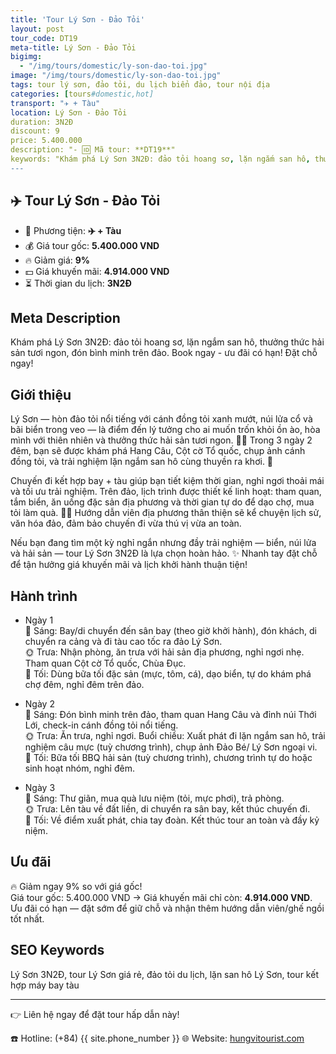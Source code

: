 ```yaml
---
title: 'Tour Lý Sơn - Đảo Tỏi'
layout: post
tour_code: DT19
meta-title: Lý Sơn - Đảo Tỏi
bigimg:
  - "/img/tours/domestic/ly-son-dao-toi.jpg"
image: "/img/tours/domestic/ly-son-dao-toi.jpg"
tags: tour lý sơn, đảo tỏi, du lịch biển đảo, tour nội địa
categories: [tours#domestic,hot]
transport: "✈️ + Tàu"
location: Lý Sơn - Đảo Tỏi
duration: 3N2Đ
discount: 9
price: 5.400.000
description: "- 🆔 Mã tour: **DT19**"
keywords: "Khám phá Lý Sơn 3N2Đ: đảo tỏi hoang sơ, lặn ngắm san hô, thưởng thức hải sản tươi ngon, đón bình minh trên đảo. Book ngay - ưu đãi có hạn! Đặt chỗ ngay!"
---
```


## ✈️ Tour Lý Sơn - Đảo Tỏi



- 🚗 Phương tiện: **✈️ + Tàu**
- 💰 Giá tour gốc: **5.400.000 VND**
- 🔥 Giảm giá: **9%**
- 💵 Giá khuyến mãi: **4.914.000 VND**
- ⏳ Thời gian du lịch: **3N2Đ**

## Meta Description
Khám phá Lý Sơn 3N2Đ: đảo tỏi hoang sơ, lặn ngắm san hô, thưởng thức hải sản tươi ngon, đón bình minh trên đảo. Book ngay - ưu đãi có hạn! Đặt chỗ ngay!

## Giới thiệu
Lý Sơn — hòn đảo tỏi nổi tiếng với cánh đồng tỏi xanh mướt, núi lửa cổ và bãi biển trong veo — là điểm đến lý tưởng cho ai muốn trốn khỏi ồn ào, hòa mình với thiên nhiên và thưởng thức hải sản tươi ngon. 🌊🍤 Trong 3 ngày 2 đêm, bạn sẽ được khám phá Hang Câu, Cột cờ Tổ quốc, chụp ảnh cánh đồng tỏi, và trải nghiệm lặn ngắm san hô cùng thuyền ra khơi. 📸

Chuyến đi kết hợp bay + tàu giúp bạn tiết kiệm thời gian, nghỉ ngơi thoải mái và tối ưu trải nghiệm. Trên đảo, lịch trình được thiết kế linh hoạt: tham quan, tắm biển, ăn uống đặc sản địa phương và thời gian tự do để dạo chợ, mua tỏi làm quà. 🚤🌅 Hướng dẫn viên địa phương thân thiện sẽ kể chuyện lịch sử, văn hóa đảo, đảm bảo chuyến đi vừa thú vị vừa an toàn.

Nếu bạn đang tìm một kỳ nghỉ ngắn nhưng đầy trải nghiệm — biển, núi lửa và hải sản — tour Lý Sơn 3N2Đ là lựa chọn hoàn hảo. ✨ Nhanh tay đặt chỗ để tận hưởng giá khuyến mãi và lịch khởi hành thuận tiện!

## Hành trình
- Ngày 1  
  🌅 Sáng: Bay/di chuyển đến sân bay (theo giờ khởi hành), đón khách, di chuyển ra cảng và đi tàu cao tốc ra đảo Lý Sơn.  
  🌞 Trưa: Nhận phòng, ăn trưa với hải sản địa phương, nghỉ ngơi nhẹ. Tham quan Cột cờ Tổ quốc, Chùa Đục.  
  🌙 Tối: Dùng bữa tối đặc sản (mực, tôm, cá), dạo biển, tự do khám phá chợ đêm, nghỉ đêm trên đảo.

- Ngày 2  
  🌅 Sáng: Đón bình minh trên đảo, tham quan Hang Câu và đỉnh núi Thới Lới, check-in cánh đồng tỏi nổi tiếng.  
  🌞 Trưa: Ăn trưa, nghỉ ngơi. Buổi chiều: Xuất phát đi lặn ngắm san hô, trải nghiệm câu mực (tuỳ chương trình), chụp ảnh Đảo Bé/ Lý Sơn ngoại vi.  
  🌙 Tối: Bữa tối BBQ hải sản (tuỳ chương trình), chương trình tự do hoặc sinh hoạt nhóm, nghỉ đêm.

- Ngày 3  
  🌅 Sáng: Thư giãn, mua quà lưu niệm (tỏi, mực phơi), trả phòng.  
  🌞 Trưa: Lên tàu về đất liền, di chuyển ra sân bay, kết thúc chuyến đi.  
  🌙 Tối: Về điểm xuất phát, chia tay đoàn. Kết thúc tour an toàn và đầy kỷ niệm.

## Ưu đãi
🔥 Giảm ngay 9% so với giá gốc!  
Giá tour gốc: 5.400.000 VND → Giá khuyến mãi chỉ còn: **4.914.000 VND**.  
Ưu đãi có hạn — đặt sớm để giữ chỗ và nhận thêm hướng dẫn viên/ghế ngồi tốt nhất.

## SEO Keywords
Lý Sơn 3N2Đ, tour Lý Sơn giá rẻ, đảo tỏi du lịch, lặn san hô Lý Sơn, tour kết hợp máy bay tàu

---

👉 Liên hệ ngay để đặt tour hấp dẫn này!

☎️ Hotline: (+84) {{ site.phone_number }}
🌐 Website: [hungvitourist.com](https://hungvitourist.com)

